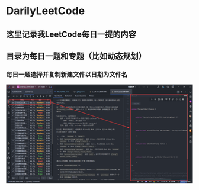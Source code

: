 # DarilyLeetCode

## 这里记录我LeetCode每日一提的内容

## 目录为每日一题和专题（比如动态规划）

### 每日一题选择并复制新建文件以日期为文件名
![img.png](img-readme/img.png)